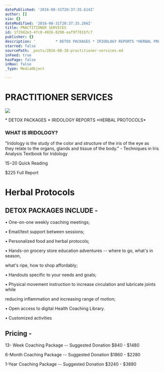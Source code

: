 ```yaml
---
datePublished: '2016-08-31T20:37:35.614Z'
author: []
via: {}
dateModified: '2016-08-31T20:37:35.266Z'
title: PRACTITIONER SERVICES
id: 1f2942e3-4fc0-4926-8298-eaf9f701bfc7
publisher: {}
description: '         * DETOX PACKAGES * IRIDOLOGY REPORTS *HERBAL PROTOCOLS*'
starred: false
sourcePath: _posts/2016-08-30-practitioner-services.md
inFeed: true
hasPage: false
inNav: false
_type: MediaObject

---
```

# PRACTITIONER SERVICES
![](https://s3-us-west-2.amazonaws.com/the-grid-img/p/996fcc70c90ba46671b02f89e0f4a0b890529b6c.jpg)

\* DETOX PACKAGES \* IRIDOLOGY REPORTS \*HERBAL PROTOCOLS\*

### WHAT IS IRIDOLOGY?

"Iridology is the study of the color and structure of the iris of the eye as they relate to the organs, glands and tissue of the body." - Techniques in Iris Analysis Textbook for Iridology

$15-$20 Quick Reading

$225 Full Report

# Herbal Protocols

## DETOX PACKAGES INCLUDE -

• One-on-one weekly coaching meetings;

• Email/text support between sessions;

• Personalized food and herbal protocols;

• Hands-on grocery store education adventures -- where to go, what's in season,

what's ripe, how to shop affordably;

• Handouts specific to your needs and goals;

• Physical movement instruction to increase circulation and lubricate joints while

reducing inflammation and increasing range of motion;

• Open access to digital Health Coaching Library.

• Customized activities

## Pricing -

13- Week Coaching Package -- Suggested Donation $840 - $1480

6-Month Coaching Package -- Suggested Donation $1860 - $2280

1-Year Coaching Package -- Suggested Donation $3240 - $3880